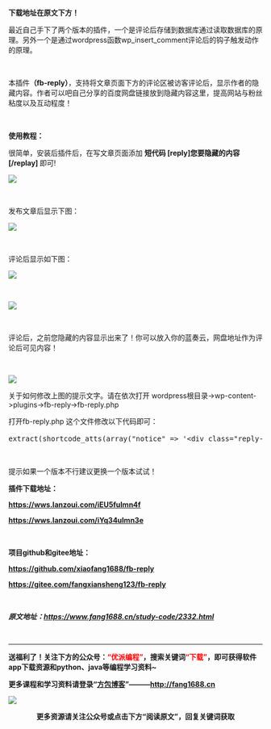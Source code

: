 <strong>下载地址在原文下方！</strong>

最近自己手下了两个版本的插件，一个是评论后存储到数据库通过读取数据库的原理。另外一个是通过wordpress函数wp_insert_comment评论后的钩子触发动作的原理。

&nbsp;

本插件<strong>（fb-reply）</strong>，支持将文章页面下方的评论区被访客评论后，显示作者的隐藏内容。作者可以吧自己分享的百度网盘链接放到隐藏内容这里，提高网站与粉丝粘度以及互动程度！

&nbsp;

<strong>使用教程：</strong>

很简单，安装后插件后，在写文章页面添加  <strong>短代码         [reply]您要隐藏的内容[/replay] </strong>   即可!

<img src="https://www.fang1688.cn/wp-content/uploads/2021/09/b9afb743e7d3e5765bf4a7ad1bc62760.png" />

&nbsp;

发布文章后显示下图：

<img src="https://www.fang1688.cn/wp-content/uploads/2021/09/6e561a6b12b84c4259b1db2608dab17d.png" />

&nbsp;

评论后显示如下图：

<img src="https://www.fang1688.cn/wp-content/uploads/2021/09/81be446157b88b9ec55e8d4ded72f6a9.png" />

&nbsp;

<img src="https://www.fang1688.cn/wp-content/uploads/2021/09/96af87814d691fa27c9d2f2e22138c8a.png" />

&nbsp;

评论后，之前您隐藏的内容显示出来了！你可以放入你的蓝奏云，网盘地址作为评论后可见内容！

&nbsp;

<img src="https://www.fang1688.cn/wp-content/uploads/2021/09/2cd3bf88d92ffa04e0a7d24e8485d450.png" />

关于如何修改上图的提示文字。请在依次打开    wordpress根目录-&gt;wp-content-&gt;plugins-&gt;fb-reply-&gt;fb-reply.php

打开fb-reply.php  这个文件修改以下代码即可：
<pre>extract(shortcode_atts(array("notice" =&gt; '&lt;div class="reply-to-read"&gt;&lt;p&gt;温馨提示：此处内容需要&lt;a href="#respond" title="评论本文"&gt;评论本文&lt;/a&gt;后刷新页面才能查看。&lt;/p&gt;&lt;/div&gt;'), $atts));</pre>
&nbsp;

提示如果一个版本不行建议更换一个版本试试！

<strong>插件下载地址：</strong>

<strong>https://wws.lanzoui.com/iEU5fulmn4f</strong>

<strong>https://wws.lanzoui.com/iYq34ulmn3e</strong>

&nbsp;

<strong>项目github和gitee地址：</strong>

<strong>https://github.com/xiaofang1688/fb-reply</strong>

<strong>https://gitee.com/fangxiansheng123/fb-reply</strong>

&nbsp;

<em><strong>原文地址：https://www.fang1688.cn/study-code/2332.html</strong></em>

&nbsp;

<hr />

<strong>送福利了！关注下方的公众号：<span style="color: #ff0000;">“优派编程”</span>，搜索关键词<span style="color: #ff0000;">“下载”</span>，即可获得软件app下载资源和python、java等编程学习资料~</strong>

<strong>更多课程和学习资料请登录“<span class="wp_keywordlink"><a title="方包博客" href="https://www.fang1688.cn/">方包博客</a></span>”———http://fang1688.cn</strong>

<section><section data-mpa-category="模板" data-mid=""><section data-mid=""><section data-mid=""><section data-mid=""></section><section data-mid=""><strong><img class="aligncenter" src="https://www.fang1688.cn/wp-content/uploads/2021/03/frc-ff8bffebb6e5bd9454fc0d84aac22424.jpeg" /></strong></section></section></section></section></section>
<p style="text-align: center;"><strong>更多资源请关注公众号或点击下方“阅读原文”，回复关键词获取</strong></p>
